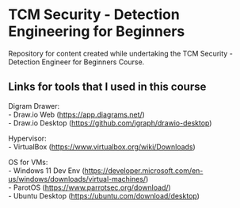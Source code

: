 
# TCM Security - Detection Engineering for Beginners
 Repository for content created while undertaking the TCM Security - Detection Engineer for Beginners Course.  


## Links for tools that I used in this course
 Digram Drawer:  
    - Draw.io Web (https://app.diagrams.net/)  
    - Draw.io Desktop (https://github.com/jgraph/drawio-desktop)
 
 Hypervisor:  
    - VirtualBox (https://www.virtualbox.org/wiki/Downloads)  
 
 OS for VMs:  
    - Windows 11 Dev Env (https://developer.microsoft.com/en-us/windows/downloads/virtual-machines/)  
    - ParotOS (https://www.parrotsec.org/download/)  
    - Ubuntu Desktop (https://ubuntu.com/download/desktop)  

 